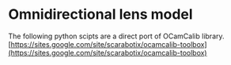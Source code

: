 # Omnidirectional lens model 

The following python scipts are a direct port of OCamCalib library.
[https://sites.google.com/site/scarabotix/ocamcalib-toolbox](https://sites.google.com/site/scarabotix/ocamcalib-toolbox)
